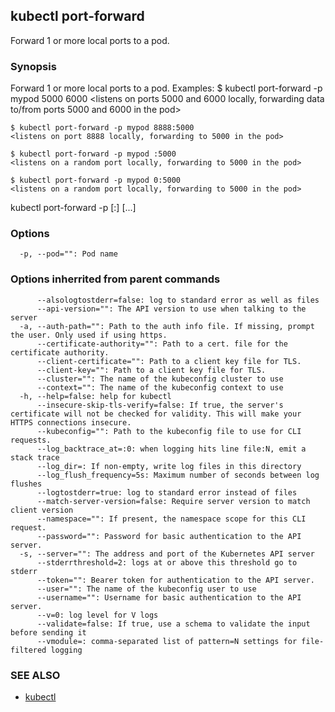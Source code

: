 ## kubectl port-forward

Forward 1 or more local ports to a pod.

### Synopsis

Forward 1 or more local ports to a pod.
Examples:
  $ kubectl port-forward -p mypod 5000 6000
  <listens on ports 5000 and 6000 locally, forwarding data to/from ports 5000
   and 6000 in the pod>

	$ kubectl port-forward -p mypod 8888:5000
	<listens on port 8888 locally, forwarding to 5000 in the pod>

	$ kubectl port-forward -p mypod :5000
	<listens on a random port locally, forwarding to 5000 in the pod>

	$ kubectl port-forward -p mypod 0:5000
	<listens on a random port locally, forwarding to 5000 in the pod>
   

kubectl port-forward -p <pod> [<local port>:]<remote port> [<port>...]

### Options

```
  -p, --pod="": Pod name
```

### Options inherrited from parent commands

```
      --alsologtostderr=false: log to standard error as well as files
      --api-version="": The API version to use when talking to the server
  -a, --auth-path="": Path to the auth info file. If missing, prompt the user. Only used if using https.
      --certificate-authority="": Path to a cert. file for the certificate authority.
      --client-certificate="": Path to a client key file for TLS.
      --client-key="": Path to a client key file for TLS.
      --cluster="": The name of the kubeconfig cluster to use
      --context="": The name of the kubeconfig context to use
  -h, --help=false: help for kubectl
      --insecure-skip-tls-verify=false: If true, the server's certificate will not be checked for validity. This will make your HTTPS connections insecure.
      --kubeconfig="": Path to the kubeconfig file to use for CLI requests.
      --log_backtrace_at=:0: when logging hits line file:N, emit a stack trace
      --log_dir=: If non-empty, write log files in this directory
      --log_flush_frequency=5s: Maximum number of seconds between log flushes
      --logtostderr=true: log to standard error instead of files
      --match-server-version=false: Require server version to match client version
      --namespace="": If present, the namespace scope for this CLI request.
      --password="": Password for basic authentication to the API server.
  -s, --server="": The address and port of the Kubernetes API server
      --stderrthreshold=2: logs at or above this threshold go to stderr
      --token="": Bearer token for authentication to the API server.
      --user="": The name of the kubeconfig user to use
      --username="": Username for basic authentication to the API server.
      --v=0: log level for V logs
      --validate=false: If true, use a schema to validate the input before sending it
      --vmodule=: comma-separated list of pattern=N settings for file-filtered logging
```

### SEE ALSO
* [kubectl](kubectl.md)

